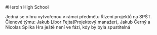#HeroIn High School

Jedná se o hru vytvořenou v rámci předmětu Řízení projektů na SPŠT.
Členové týmu: Jakub Libor Fejta(Projektový manažer), Jakub Černý a Nicolas Spilka
Hra ještě není ve fázi, kdy by byla spustitelná


